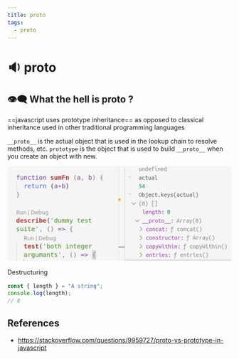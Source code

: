 ```yaml
---
title: proto
tags:
  - proto
---
```


# :sound: **proto**

<TagLinks />

## :eye_speech_bubble: What the hell is **proto** ?

==javascript uses prototype inheritance== as opposed to classical inheritance used in other
traditional programming languages

`__proto__` is the actual object that is used in the lookup chain to resolve methods, etc.
`prototype` is the object that is used to build `__proto__` when you create an object with new.

![javascript __proto__](../../assets/tests/js__proto__.png)

Destructuring

```ts
const { length } = "A string";
console.log(length);
// 8
```

## References

- https://stackoverflow.com/questions/9959727/proto-vs-prototype-in-javascript

<Footer />
